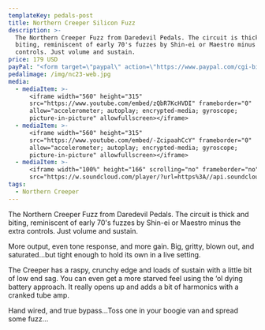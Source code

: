 ```yaml
---
templateKey: pedals-post
title: Northern Creeper Silicon Fuzz
description: >-
  The Northern Creeper Fuzz from Daredevil Pedals. The circuit is thick and
  biting, reminiscent of early 70's fuzzes by Shin-ei or Maestro minus the extra
  controls. Just volume and sustain.
price: 179 USD
payPal: "<form target=\"paypal\" action=\"https://www.paypal.com/cgi-bin/webscr\" method=\"post\">\n<input type=\"hidden\" name=\"cmd\" value=\"_s-xclick\">\n<input type=\"hidden\" name=\"hosted_button_id\" value=\"RMWX8XF8USV32\">\n<table>\n<tr><td><input type=\"hidden\" name=\"on0\" value=\"Buy Now\">Buy Now</td></tr><tr><td><select name=\"os0\">\n\t<option value=\"Northern Creeper\">Northern Creeper $179.00 USD</option>\n</select> </td></tr>\n</table>\n<input type=\"hidden\" name=\"currency_code\" value=\"USD\">\n<input type=\"image\" src=\"https://www.paypalobjects.com/en_US/i/btn/btn_cart_LG.gif\" border=\"0\" name=\"submit\" alt=\"PayPal - The safer, easier way to pay online!\">\n<img alt=\"\" border=\"0\" src=\"https://www.paypalobjects.com/en_US/i/scr/pixel.gif\" width=\"1\" height=\"1\">\n</form>\n\n"
pedalimage: /img/nc23-web.jpg
media:
  - mediaItem: >-
      <iframe width="560" height="315"
      src="https://www.youtube.com/embed/zQbR7KcHVDI" frameborder="0"
      allow="accelerometer; autoplay; encrypted-media; gyroscope;
      picture-in-picture" allowfullscreen></iframe>
  - mediaItem: >-
      <iframe width="560" height="315"
      src="https://www.youtube.com/embed/-ZcipaahCcY" frameborder="0"
      allow="accelerometer; autoplay; encrypted-media; gyroscope;
      picture-in-picture" allowfullscreen></iframe>
  - mediaItem: >-
      <iframe width="100%" height="166" scrolling="no" frameborder="no"
      src="https://w.soundcloud.com/player/?url=https%3A//api.soundcloud.com/tracks/454227879&amp;color=ff5500"></iframe>
tags:
  - Northern Creeper
---
```

The Northern Creeper Fuzz from Daredevil Pedals. The circuit is thick and biting, reminiscent of early 70's fuzzes by Shin-ei or Maestro minus the extra controls. Just volume and sustain.

More output, even tone response, and more gain. Big, gritty, blown out, and saturated...but tight enough to hold its own in a live setting.

The Creeper has a raspy, crunchy edge and loads of sustain with a little bit of low end sag. You can even get a more starved feel using the ‘ol dying battery approach. It really opens up and adds a bit of harmonics with a cranked tube amp.

Hand wired, and true bypass...Toss one in your boogie van and spread some fuzz...
